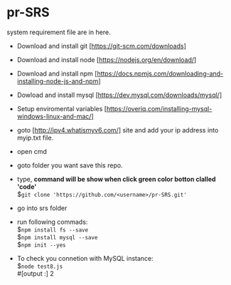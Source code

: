 # pr-SRS
system requirement file are in here.
* Download and install git [https://git-scm.com/downloads]
* Download and install node [https://nodejs.org/en/download/]
* Download and install npm [https://docs.npmjs.com/downloading-and-installing-node-js-and-npm]
* Dowload and install mysql [https://dev.mysql.com/downloads/mysql/]
* Setup enviromental variables [https://overiq.com/installing-mysql-windows-linux-and-mac/]
* goto [http://ipv4.whatismyv6.com/] site and add your ip address into myip.txt file.

* open cmd
* goto folder you want save this repo.
* type, **command will be show when click green color botton clalled 'code'** \
$`git clone 'https://github.com/<username>/pr-SRS.git'`
* go into srs folder
* run following commads: \
$`npm install fs --save` \
$`npm install mysql --save` \
$`npm init --yes` 
* To check you connetion with MySQL instance: \
$`node test8.js` \
#[output :] 2 
